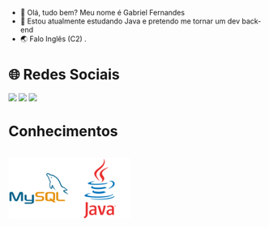 - 👋 Olá, tudo bem? Meu nome é Gabriel Fernandes 
- 👀 Estou atualmente estudando Java e pretendo me tornar um dev back-end
- 🌏 Falo Inglês (C2)
.

<!---
GabrielFer555/GabrielFer555 is a ✨ special ✨ repository because its `README.md` (this file) appears on your GitHub profile.
You can click the Preview link to take a look at your changes.
--->
# 🌐 Redes Sociais


<div>

<a href="https://www.instagram.com/gaabriel_fnnd1/ " target="_blank"><img src="https://img.shields.io/badge/-Instagram-%23E4405F?style=for-the-badge&logo=instagram&logoColor=white" target="_blank"></a>
<a href = "mailto:          * (kaiberimanos3@gmail.com)*       "><img src="https://img.shields.io/badge/-Gmail-%23333?style=for-the-badge&logo=gmail&logoColor=white" destino ="_blank"></a>
<a href="https://www.linkedin.com/in/gabriel-fernandes-02846b242/" target="_blank"><img src="https://img.shields.io/badge/-LinkedIn-%230077B5?style=for-the-badge&logo=linkedin&logoColor=white" target="_blank"></a>
</div>

# Conhecimentos
<div style="display: inline_block"><br>
  <a href="https://github.com/GabrielFer555?tab=repositories"><img align="center" alt="Gabriel-Java" height="120" width"70"   src="https://github.com/devicons/devicon/blob/master/icons/java/java-original-wordmark.svg"</a>
    <a href="https://github.com/GabrielFer555?tab=repositories"><img align="left" alt="Gabriel-Java" height="120" width"70" src="https://github.com/devicons/devicon/blob/master/icons/mysql/mysql-original-wordmark.svg" alt ="Error"</a>
</div>
                                                                    
     
